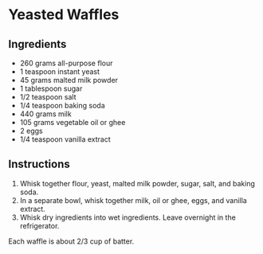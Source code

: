 # Yeasted Waffles

## Ingredients

- 260 grams all-purpose flour
- 1 teaspoon instant yeast
- 45 grams malted milk powder
- 1 tablespoon sugar
- 1/2 teaspoon salt
- 1/4 teaspoon baking soda
- 440 grams milk
- 105 grams vegetable oil or ghee
- 2 eggs
- 1/4 teaspoon vanilla extract

## Instructions

1. Whisk together flour, yeast, malted milk powder, sugar, salt, and baking soda.
2. In a separate bowl, whisk together milk, oil or ghee, eggs, and vanilla extract.
3. Whisk dry ingredients into wet ingredients. Leave overnight in the refrigerator.

Each waffle is about 2/3 cup of batter.
